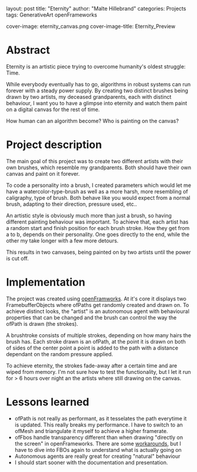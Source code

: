 layout: post
title: "Eternity"
author: "Malte Hillebrand"
categories: Projects
tags: GenerativeArt openFrameworks

cover-image: eternity_canvas.png
cover-image-title: Eternity_Preview

# Abstract

Eternity is an artistic piece trying to overcome humanity's oldest struggle: Time.

While everybody eventually has to go, algorithms in robust systems can run forever with a steady power supply. By creating two distinct brushes being drawn by two artists, my deceased grandparents, each with distinct behaviour, I want you to have a glimpse into eternity and watch them paint on a digital canvas for the rest of time.

How human can an algorithm become? Who is painting on the canvas?

# Project description

The main goal of this project was to create two different artists with their own brushes, which resemble my grandparents. Both should have their own canvas and paint on it forever.

To code a personality into a brush, I created parameters which would let me have a watercolor-type-brush as well as a more harsh, more resembling of caligraphy, type of brush. Both behave like you would expect from a normal brush, adapting to their direction, pressure used, etc..

An artistic style is obviously much more than just a brush, so having different painting behaviour was important. To achieve that, each artist has a random start and finish position for each brush stroke. How they get from a to b, depends on their personality. One goes directly to the end, while the other my take longer with a few more detours.

This results in two canvases, being painted on by two artists until the power is cut off.

# Implementation

The project was created using [openFramworks](https://openframeworks.cc/). At it's core it displays two FramebufferObjects where ofPaths get randomly created and drawn on. To achieve distinct looks, the "artist" is an autonomous agent with behavioural properties that can be changed and the brush can control the way the ofPath is drawn (the strokes).

A brushtroke consists of multiple strokes, depending on how many hairs the brush has. Each stroke drawn is an ofPath, at the point it is drawn on both of sides of the center point a point is added to the path with a distance dependant on the random pressure applied.

To achieve eternity, the strokes fade-away after a certain time and are wiped from memory. I'm not sure how to test the functionality, but I let it run for > 6 hours over night an the artists where still drawing on the canvas.

# Lessons learned

- ofPath is not really as performant, as it tesselates the path everytime it is updated. This really breaks my performance. I have to switch to an ofMesh and triangulate it myself to achieve a higher framerate.
- ofFbos handle transparency different than when drawing "directly on the screen" in openFrameworks. There are some [workarounds](https://forum.openframeworks.cc/t/solved-fbo-and-transparency/18835/9), but I have to dive into FBOs again to understand what is actually going on
- Autonomous agents are really great for creating "natural" behaviour
- I should start sooner with the documentation and presentation.